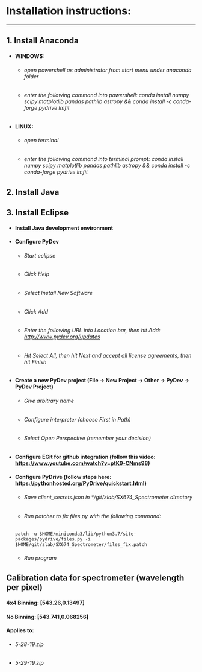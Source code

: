 # Installation instructions:
-----

## 1. Install Anaconda
- #### WINDOWS:
  - ###### open powershell as administrator from start menu under anaconda folder
  - ###### enter the following command into powershell: conda install numpy scipy matplotlib pandas pathlib astropy && conda install -c conda-forge pydrive lmfit
- #### LINUX:
  - ###### open terminal
  - ###### enter the following command into terminal prompt: conda install numpy scipy matplotlib pandas pathlib astropy && conda install -c conda-forge pydrive lmfit
## 2. Install Java
## 3. Install Eclipse
- #### Install Java development environment
- #### Configure PyDev
  - ###### Start eclipse
  - ###### Click Help
  - ###### Select Install New Software
  - ###### Click Add
  - ###### Enter the following URL into Location bar, then hit Add: http://www.pydev.org/updates
  - ###### Hit Select All, then hit Next and accept all license agreements, then hit Finish
- #### Create a new PyDev project (File -> New Project -> Other -> PyDev -> PyDev Project)
  - ###### Give arbitrary name
  - ###### Configure interpreter (choose First in Path)
  - ###### Select Open Perspective (remember your decision)
- #### Configure EGit for github integration (follow this video: https://www.youtube.com/watch?v=ptK9-CNms98)
- #### Configure PyDrive (follow steps here: https://pythonhosted.org/PyDrive/quickstart.html)
  - ###### Save client_secrets.json in */git/zlab/SX674_Spectrometer directory
  - ###### Run patcher to fix files.py with the following command: 
  ```
  patch -u $HOME/miniconda3/lib/python3.7/site-packages/pydrive/files.py -i $HOME/git/zlab/SX674_Spectrometer/files_fix.patch
  ```
  - ###### Run program

## Calibration data for spectrometer (wavelength per pixel)

#### 4x4 Binning: [543.26,0.13497]
#### No Binning: [543.741,0.068256]
#### Applies to:
   - ###### 5-28-19.zip
   - ###### 5-29-19.zip
